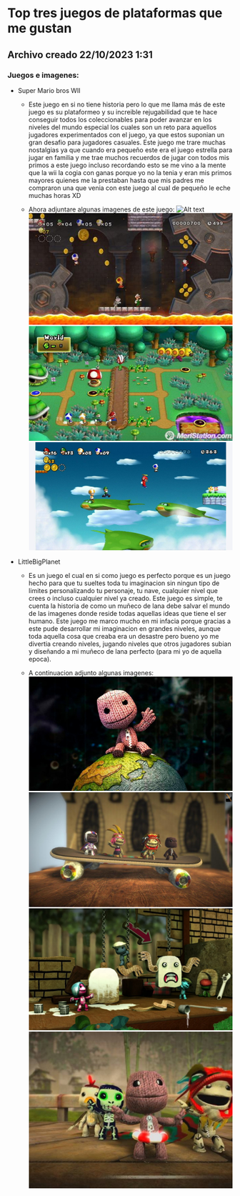 # Top tres juegos de plataformas que me gustan 
## Archivo creado 22/10/2023 1:31

### Juegos e imagenes:

- Super Mario bros WII
  
  - Este juego en si no tiene historia pero lo que me llama más de este juego es su plataformeo y su increible rejugabilidad que te hace conseguir todos los coleccionables para poder avanzar en los niveles del mundo especial los cuales son un reto para aquellos jugadores experimentados con el juego, ya que estos suponian un gran desafio para jugadores casuales. Este juego me trare muchas nostalgias ya que cuando era pequeño este era el juego estrella para jugar en familia y  me trae muchos recuerdos de jugar con todos mis primos a este juego incluso recordando esto se me vino a la mente que la wii la cogia con ganas porque yo no la tenia y eran mis primos mayores quienes me la prestaban hasta que mis padres me compraron una que venia con este juego al cual de pequeño le eche muchas horas XD

  - Ahora adjuntare algunas imagenes de este juego:
  ![Alt text](image-10.png)
  ![Alt text](image-11.png)
  ![Alt text](image-12.png)
  ![Alt text](image-13.png)


- LittleBigPlanet 
  
  - Es un juego el cual en si como juego es perfecto porque es un juego hecho para que tu sueltes toda tu imaginacion sin ningun tipo de limites personalizando tu personaje, tu nave, cualquier nivel que crees o incluso cualquier nivel ya creado. Este juego es simple, te cuenta la historia de como un muñeco de lana debe salvar el mundo de las imagenes donde reside todas aquellas ideas que tiene el ser humano. Este juego me marco mucho en mi infacia porque gracias a este pude desarrollar mi imaginacion en grandes niveles, aunque toda aquella cosa que creaba era un desastre pero bueno yo me divertia creando niveles, jugando niveles que otros jugadores subian y diseñando a mi muñeco de lana perfecto (para mi yo de aquella epoca).

  - A continuacion adjunto algunas imagenes: 
  ![Alt text](image-14.png)   
  ![Alt text](image-15.png)
  ![Alt text](image-16.png)
  ![Alt text](image-17.png)